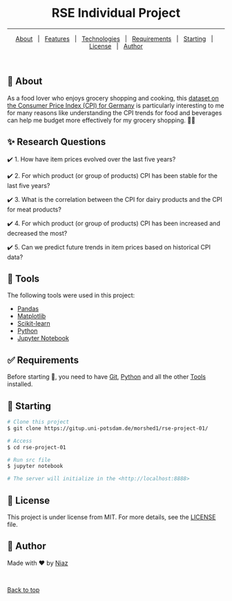 &#xa0;

<h1 align="center">RSE Individual Project</h1>

<hr>

<p align="center">
  <a href="#dart-about">About</a> &#xa0; | &#xa0; 
  <a href="#sparkles-research-questions">Features</a> &#xa0; | &#xa0;
  <a href="#rocket-tools">Technologies</a> &#xa0; | &#xa0;
  <a href="#white_check_mark-requirements">Requirements</a> &#xa0; | &#xa0;
  <a href="#checkered_flag-starting">Starting</a> &#xa0; | &#xa0;
  <a href="#memo-license">License</a> &#xa0; | &#xa0;
  <a href="#panda_face-author">Author</a>
</p>

<br>

## :dart: About ##

As a food lover who enjoys grocery shopping and cooking, this [dataset on the Consumer Price Index (CPI)
for Germany](https://www-genesis.destatis.de/genesis//online?operation=table&code=61111-0003&bypass=true&levelindex=0&levelid=1713996336773#abreadcrumb) is particularly interesting to me for many reasons like understanding the CPI trends for
food and beverages can help me budget more effectively for my grocery shopping. 🍲🛒

## :sparkles: Research Questions ##

:heavy_check_mark: 1. How have item prices evolved over the last five years?

:heavy_check_mark: 2. For which product (or group of products) CPI has been stable for the last five years?

:heavy_check_mark: 3. What is the correlation between the CPI for dairy products and the CPI for meat products?

:heavy_check_mark: 4. For which product (or group of products) CPI has been increased and decreased the most?

:heavy_check_mark: 5. Can we predict future trends in item prices based on historical CPI data?


## :rocket: Tools ##

The following tools were used in this project:

- [Pandas](https://pandas.pydata.org)
- [Matplotlib](https://matplotlib.org)
- [Scikit-learn](https://scikit-learn.org/stable/)
- [Python](https://www.python.org)
- [Jupyter Notebook](https://jupyter.org)

## :white_check_mark: Requirements ##

Before starting :checkered_flag:, you need to have [Git](https://git-scm.com), [Python](https://www.python.org) and all the other [Tools](#rocket-tools) installed.

## :checkered_flag: Starting ##

```bash
# Clone this project
$ git clone https://gitup.uni-potsdam.de/morshed1/rse-project-01/

# Access
$ cd rse-project-01

# Run src file
$ jupyter notebook

# The server will initialize in the <http://localhost:8888>
```

## :memo: License ##

This project is under license from MIT. For more details, see the [LICENSE](LICENSE) file.

## :panda_face: Author ##

Made with :heart: by <a href="https://gitup.uni-potsdam.de/morshed1" target="_blank">Niaz</a>

&#xa0;

<a href="#top">Back to top</a>
